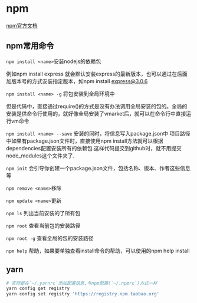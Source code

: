 # npm

[npm官方文档](https://docs.npmjs.com/)

## npm常用命令

`npm install <name>`安装nodejs的依赖包

例如npm install express 就会默认安装express的最新版本，也可以通过在后面加版本号的方式安装指定版本，如npm install express@3.0.6

`npm install <name> -g`  将包安装到全局环境中

但是代码中，直接通过require()的方式是没有办法调用全局安装的包的。全局的安装是供命令行使用的，就好像全局安装了vmarket后，就可以在命令行中直接运行vm命令

`npm install <name> --save`  安装的同时，将信息写入package.json中
项目路径中如果有package.json文件时，直接使用npm install方法就可以根据dependencies配置安装所有的依赖包.这样代码提交到github时，就不用提交node_modules这个文件夹了.

`npm init`  会引导你创建一个package.json文件，包括名称、版本、作者这些信息等

`npm remove <name>`移除

`npm update <name>`更新

`npm ls` 列出当前安装的了所有包

`npm root` 查看当前包的安装路径

`npm root -g`  查看全局的包的安装路径

`npm help`  帮助，如果要单独查看install命令的帮助，可以使用的npm help install

## yarn

```sh
# 实际是在`~/.yarnrc`添加配置信息,与npm配置(`~/.npmrc`)方式一样
yarn config get registry
yarn config set registry 'https://registry.npm.taobao.org'  
```
